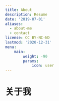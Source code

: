 ```yaml
---
title: About
description: Resume
date: '2019-07-01'
aliases:
  - about-me
  - contact
license: CC BY-NC-ND
lastmod: '2020-12-31'
menu:
    main: 
        weight: -90
        params:
            icon: user
---
```

# 关于我


